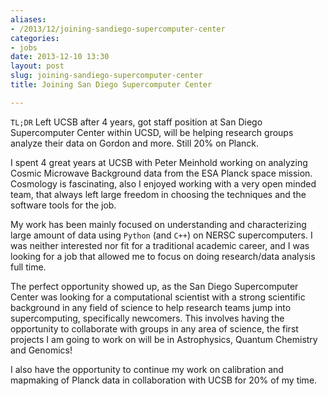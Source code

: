 ```yaml
---
aliases:
- /2013/12/joining-sandiego-supercomputer-center
categories:
- jobs
date: 2013-12-10 13:30
layout: post
slug: joining-sandiego-supercomputer-center
title: Joining San Diego Supercomputer Center

---
```


`TL;DR`
Left UCSB after 4 years, got staff position at San Diego Supercomputer Center within UCSD, will be helping research groups analyze their data on Gordon and more. Still 20% on Planck.

I spent 4 great years at UCSB with Peter Meinhold working on analyzing Cosmic Microwave Background data from the ESA Planck space mission.
Cosmology is fascinating, also I enjoyed working with a very open minded team, that always left large freedom in choosing the techniques and the software tools for the job.

My work has been mainly focused on understanding and characterizing large amount of data using `Python` (and `C++`) on NERSC supercomputers.
I was neither interested nor fit for a traditional academic career, and I was looking for a job that allowed me to focus on doing research/data analysis full time.

The perfect opportunity showed up, as the San Diego Supercomputer Center was looking for a computational scientist with a strong scientific background in any field of science to help research teams jump into supercomputing, specifically newcomers.  This involves having the opportunity to collaborate with groups in any area of science, the first projects I am going to work on will be in Astrophysics, Quantum Chemistry and Genomics!

I also have the opportunity to continue my work on calibration and mapmaking of Planck data in collaboration with UCSB for 20% of my time.
